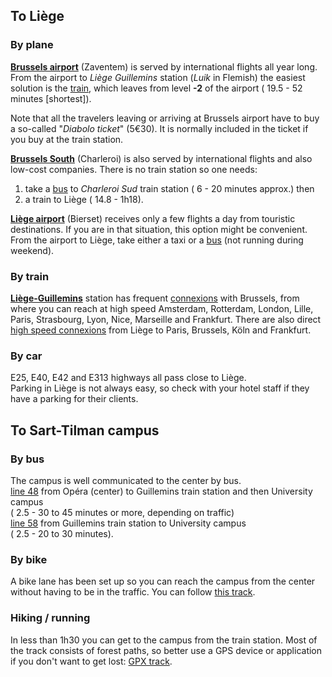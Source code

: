 
<head>
  <meta charset="utf-8" />
  <meta name="viewport" content="width=device-width, initial-scale=1" />
  <title>
	Getting there...
  </title>

  <link href="https://netdna.bootstrapcdn.com/font-awesome/4.7.0/css/font-awesome.css" rel="stylesheet">
  <link rel="stylesheet" href="https://maxcdn.bootstrapcdn.com/bootstrap/3.3.7/css/bootstrap.min.css">
</head>

## To Liège

### By plane

[**<i class="fa fa-plane" aria-hidden="true"></i> Brussels airport**](https://www.brusselsairport.be/en) (Zaventem) is served by international flights all year long. From the airport to *Liège Guillemins* station (*Luik* in Flemish) the easiest solution is the [train](http://www.belgianrail.be/jp/sncb-nmbs-routeplanner/query.exe/en?ld=std&seqnr=1&ident=1t.022136111.1508933061&OK#focus), which leaves from level **-2** of the airport (<i class="fa fa-eur" aria-hidden="true"></i> 19.5 - <i class="fa fa-hourglass-half" aria-hidden="true"></i> 52 minutes [shortest]).   

Note that all the travelers leaving or arriving at Brussels airport have to buy a so-called "*Diabolo ticket*" (5€30). It is normally included in the ticket if you buy at the train station.

[**<i class="fa fa-plane" aria-hidden="true"></i> Brussels South**](https://www.brussels-charleroi-airport.com/brussels-south-charleroi-airport/index.html) (Charleroi) is also served by international flights and also low-cost companies. There is no train station so one needs:
1. take a [bus](https://www.infotec.be/fr-be/medeplacer/horaires/ligne.aspx?ligne=CA&titre=A%20CHARLEROI%20Sud%20-%20GOSSELIES%20Airport) to *Charleroi Sud* train station (<i class="fa fa-eur" aria-hidden="true"></i> 6 - <i class="fa fa-hourglass-half" aria-hidden="true"></i> 20 minutes approx.) then
2. a train to Liège (<i class="fa fa-eur" aria-hidden="true"></i> 14.8 - <i class="fa fa-hourglass-half" aria-hidden="true"></i> 1h18).

[**<i class="fa fa-plane" aria-hidden="true"></i> Liège airport**](https://www.liegeairport.com/passenger/fr/) (Bierset) receives only a few flights a day from touristic destinations. If you are in that situation, this option might be convenient. From the airport to Liège, take either a taxi or a [bus](https://www.infotec.be/published/Document.axd?document=7879) (not running during weekend).

### By train

[**<i class="fa fa-train" aria-hidden="true"></i> Liège-Guillemins**](https://www.b-europe.com/EN/Stations/Liege-Guillemins) station has frequent [connexions](http://www.belgianrail.be/jp/sncb-nmbs-routeplanner/query.exe/en?S=Bruxelles-Midi+%2f+Brussel-Zuid&Z=Liege-Guillemins&date=25/10/2017&time=14:19&start=1&timesel=depart&&REQ0JourneyStopsSID=A=1@O=Bruxelles-Midi%20/%20Brussel-Zuid@X=4336531@Y=50835707@U=80@L=008814001@B=1@p=1508891459@n=ac.1=GA@&REQ0JourneyStopsZID=A=1@O=Liege-Guillemins@X=5566696@Y=50624551@U=80@L=008841004@B=1@p=1508891459@n=ac.1=GA@&REQ0JourneyProduct_prod_list=3:0111111111111111&OK#focus) with Brussels, from where you can reach at high speed Amsterdam, Rotterdam, London, Lille, Paris, Strasbourg, Lyon, Nice, Marseille and Frankfurt. There are also direct [high speed connexions](https://www.b-europe.com/EN) from Liège to Paris, Brussels, Köln and Frankfurt.

### By car

<i class="fa fa-car" aria-hidden="true"></i>
E25, E40, E42 and E313 highways all pass close to Liège.     
Parking in Liège is not always easy, so check with your hotel staff if they have a parking for their clients.

## To Sart-Tilman campus

### By bus

The campus is well communicated to the center by bus.      
[<i class="fa fa-bus" aria-hidden="true"></i> line 48](https://www.infotec.be/fr-be/medeplacer/horaires/ligne.aspx?ligne=L48&titre=48%20Op%E9ra%20-%20Guillemins%20-%20Sart-Tilman%20Universit%E9%20-%20CHU) from Opéra (center) to Guillemins train station and then University campus         
(<i class="fa fa-eur" aria-hidden="true"></i> 2.5 - <i class="fa fa-hourglass-half" aria-hidden="true"></i> 30 to 45 minutes or more, depending on traffic)       
[<i class="fa fa-bus" aria-hidden="true"></i> line 58](https://www.infotec.be/fr-be/medeplacer/horaires/ligne.aspx?ligne=L58&titre=58%20Guillemins-Standard-Universit%E9-CHU-Boncelles) from Guillemins train station to University campus           
(<i class="fa fa-eur" aria-hidden="true"></i> 2.5 - <i class="fa fa-hourglass-half" aria-hidden="true"></i> 20 to 30 minutes).

### By bike

A bike lane has been set up so you can reach the campus from the center without having to be in the traffic. You can follow [this track](https://www.google.com/maps/dir/Op%C3%A9ra+Royal+de+Wallonie-Li%C3%A8ge,+Place+de+l'Op%C3%A9ra,+4000+Li%C3%A8ge/GeoHydrodynamics+and+Environment+Research,+All%C3%A9e+du+Six+Aout+19,+4000+Li%C3%A8ge/@50.6384896,5.5686529,15.25z/data=!4m15!4m14!1m5!1m1!1s0x47c0fa11cafa522b:0xf328eafe11ceb675!2m2!1d5.5706691!2d50.6434524!1m5!1m1!1s0x47c0f8295a4a9491:0xf989536c76131422!2m2!1d5.5661331!2d50.5825237!3e1!5i1).

### Hiking / running

<i class="fa fa-map-signs" aria-hidden="true"></i> In less than 1h30 you can get to the campus from the train station. Most of the track consists of forest paths, so better use a GPS device or application if you don't want to get lost: [GPX track](https://www.wikiloc.com/hiking-trails/guillemins-sart-tilman-26966703).
